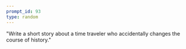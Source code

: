 ```yaml
---
prompt_id: 93
type: random
---
```


"Write a short story about a time traveler who accidentally changes the course of history."
